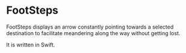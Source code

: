 # FootSteps

FootSteps displays an arrow constantly pointing towards a selected
destination to facilitate meandering along the way without getting lost.

It is written in Swift.
